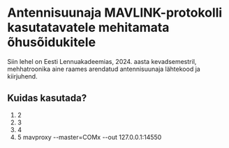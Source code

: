 # Antennisuunaja MAVLINK-protokolli kasutatavatele mehitamata õhusõidukitele
Siin lehel on Eesti Lennuakadeemias, 2024. aasta kevadsemestril, mehhatroonika aine raames arendatud antennisuunaja lähtekood ja kiirjuhend.

## Kuidas kasutada?
1. 2
2. 3
3. 4
4. 5
mavproxy --master=COMx --out 127.0.0.1:14550
